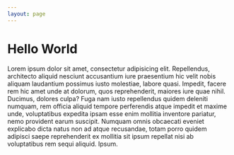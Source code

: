 ```yaml
---
layout: page
---
```


# Hello World
Lorem ipsum dolor sit amet, consectetur adipisicing elit. Repellendus, architecto aliquid nesciunt accusantium iure praesentium hic velit nobis aliquam laudantium possimus iusto molestiae, labore quasi. Impedit, facere rem hic amet unde at dolorum, quos reprehenderit, maiores iure quae nihil. Ducimus, dolores culpa? Fuga nam iusto repellendus quidem deleniti numquam, rem officia aliquid tempore perferendis atque impedit et maxime unde, voluptatibus expedita ipsam esse enim mollitia inventore pariatur, nemo provident earum suscipit. Numquam omnis obcaecati eveniet explicabo dicta natus non ad atque recusandae, totam porro quidem adipisci saepe reprehenderit ex mollitia sit ipsum repellat nisi ab voluptatibus rem sequi aliquid. Ipsum.